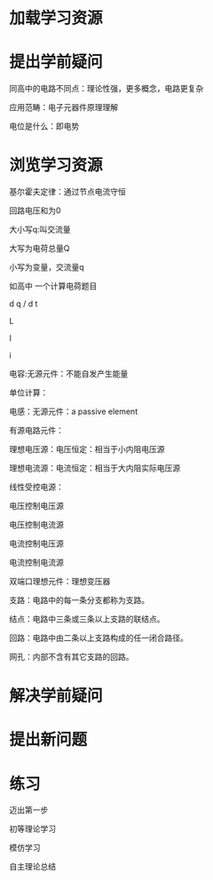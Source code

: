 # 加载学习资源







# 提出学前疑问

同高中的电路不同点：理论性强，更多概念，电路更复杂



应用范畴：电子元器件原理理解



电位是什么：即电势



# 浏览学习资源

基尔霍夫定律：通过节点电流守恒

回路电压和为0



大小写q:叫交流量

大写为电荷总量Q

小写为变量，交流量q

如高中 一个计算电荷题目

d q / d t



L

I 

i 





电容:无源元件：不能自发产生能量

单位计算：





电感：无源元件：a passive element



有源电路元件：

理想电压源：电压恒定：相当于小内阻电压源

理想电流源：电流恒定：相当于大内阻实际电压源



线性受控电源：

电压控制电压源

电压控制电流源

电流控制电压源

电流控制电流源



双端口理想元件：理想变压器



支路：电路中的每一条分支都称为支路。

结点：电路中三条或三条以上支路的联结点。

回路：电路中由二条以上支路构成的任一闭合路径。

网孔：内部不含有其它支路的回路。



# 解决学前疑问





# 提出新问题





# 练习







迈出第一步



初等理论学习



模仿学习



自主理论总结